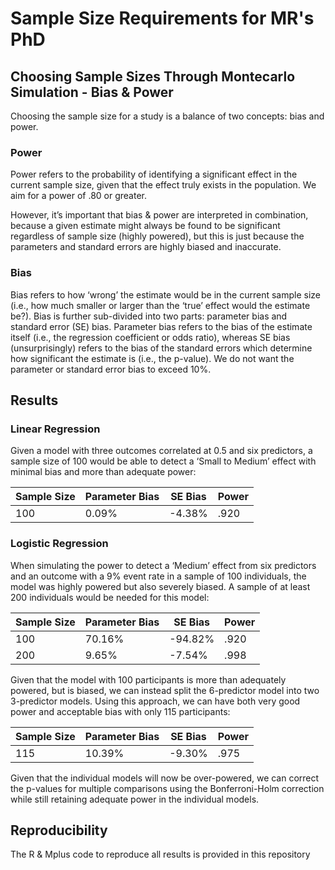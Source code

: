# Sample Size Requirements for MR's PhD

## Choosing Sample Sizes Through Montecarlo Simulation - Bias & Power

Choosing the sample size for a study is a balance of two concepts: bias and power.

### Power

Power refers to the probability of identifying a significant effect in the current sample size, given that the effect truly exists in the population. We aim for a power of .80 or greater. 

However, it’s important that bias & power are interpreted in combination, because a given estimate might always be found to be significant regardless of sample size (highly powered), but this is just because the parameters and standard errors are highly biased and inaccurate.

### Bias

Bias refers to how ‘wrong’ the estimate would be in the current sample size (i.e., how much smaller or larger than the ‘true’ effect would the estimate be?). Bias is further sub-divided into two parts: parameter bias and standard error (SE) bias. Parameter bias refers to the bias of the estimate itself (i.e., the regression coefficient or odds ratio), whereas SE bias (unsurprisingly) refers to the bias of the standard errors which determine how significant the estimate is (i.e., the p-value). We do not want the parameter or standard error bias to exceed 10%.

## Results

### Linear Regression

Given a model with three outcomes correlated at 0.5 and six predictors, a sample size of 100 would be able to detect a ‘Small to Medium’ effect with minimal bias and more than adequate power:

| Sample Size | Parameter Bias | SE Bias | Power |
| ----------- | -------------- | ------- | ----- |
| 100 | 0.09% | -4.38% | .920|

### Logistic Regression

When simulating the power to detect a ‘Medium’ effect from six predictors and an outcome with a 9% event rate in a sample of 100 individuals, the model was highly powered but also severely biased. A sample of at least 200 individuals would be needed for this model:

| Sample Size | Parameter Bias | SE Bias | Power |
| ----------- | -------------- | ------- | ----- |
| 100 | 70.16% | -94.82% | .920|
| 200 | 9.65% | -7.54% | .998|

Given that the model with 100 participants is more than adequately powered, but is biased, we can instead split the 6-predictor model into two 3-predictor models. Using this approach, we can have both very good power and acceptable bias with only 115 participants:

| Sample Size | Parameter Bias | SE Bias | Power |
| ----------- | -------------- | ------- | ----- |
| 115 | 10.39% | -9.30% | .975|

Given that the individual models will now be over-powered, we can correct the p-values for multiple comparisons using the Bonferroni-Holm correction while still retaining adequate power in the individual models.

## Reproducibility

The R & Mplus code to reproduce all results is provided in this repository

